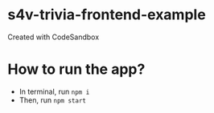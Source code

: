 # s4v-trivia-frontend-example

Created with CodeSandbox

# How to run the app?

- In terminal, run `npm i`
- Then, run `npm start`
